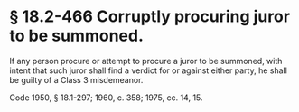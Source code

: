 # § 18.2-466 Corruptly procuring juror to be summoned.

<p>If any person procure or attempt to procure a juror to be summoned, with intent that such juror shall find a verdict for or against either party, he shall be guilty of a Class 3 misdemeanor.</p><p>Code 1950, § 18.1-297; 1960, c. 358; 1975, cc. 14, 15.</p>